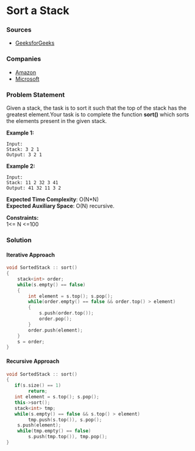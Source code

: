 # Sort a Stack

### Sources

* [GeeksforGeeks](https://practice.geeksforgeeks.org/problems/sort-a-stack/1#)

### Companies

* [Amazon](../../company-based-lists/amazon.md)
* [Microsoft](../../company-based-lists/microsoft.md)

### Problem Statement

Given a stack, the task is to sort it such that the top of the stack has the greatest element.Your task is to complete the function **sort\(\)** which sorts the elements present in the given stack.

**Example 1:**

```text
Input:
Stack: 3 2 1
Output: 3 2 1
```

**Example 2:**

```text
Input:
Stack: 11 2 32 3 41
Output: 41 32 11 3 2
```

**Expected Time Complexity**: O\(N\*N\)  
**Expected Auxiliary Space**: O\(N\) recursive.

**Constraints:**  
 1&lt;= N &lt;=100

### Solution

#### Iterative Approach

```cpp
void SortedStack :: sort()
{
    stack<int> order;
    while(s.empty() == false)
    {
        int element = s.top(); s.pop();
        while(order.empty() == false && order.top() > element)
        {
            s.push(order.top()); 
            order.pop();
        }
        order.push(element);
    }
    s = order;
}
```

#### Recursive Approach

```cpp
void SortedStack :: sort()
{
   if(s.size() == 1)
        return;
   int element = s.top(); s.pop();
   this->sort();
   stack<int> tmp;
   while(s.empty() == false && s.top() > element)
        tmp.push(s.top()), s.pop();
    s.push(element);
    while(tmp.empty() == false)
        s.push(tmp.top()), tmp.pop();
}
```

